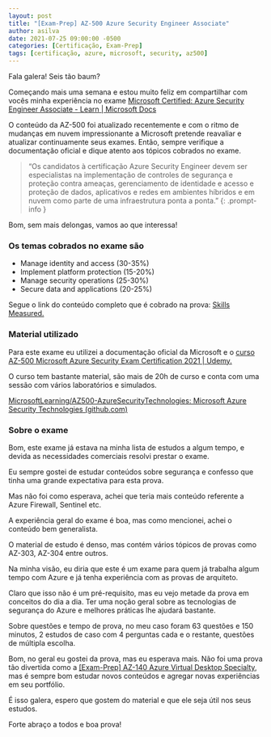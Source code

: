 ```yaml
---
layout: post
title: "[Exam-Prep] AZ-500 Azure Security Engineer Associate"
author: asilva
date: 2021-07-25 09:00:00 -0500
categories: [Certificação, Exam-Prep]
tags: [certificação, azure, microsoft, security, az500]
---
```


Fala galera! Seis tão baum?

Começando mais uma semana e estou muito feliz em compartilhar com vocês minha experiência no exame <a href="https://query.prod.cms.rt.microsoft.com/cms/api/am/binary/RE3VC70" target="_blank">Microsoft Certified: Azure Security Engineer Associate - Learn | Microsoft Docs</a> 

O conteúdo da AZ-500 foi atualizado recentemente e com o ritmo de mudanças em nuvem impressionante a Microsoft pretende reavaliar e atualizar continuamente seus exames. Então, sempre verifique a documentação oficial e dique atento aos tópicos cobrados no exame.

> “Os candidatos à certificação Azure Security Engineer devem ser especialistas na implementação de controles de segurança e proteção contra ameaças, gerenciamento de identidade e acesso e proteção de dados, aplicativos e redes em ambientes híbridos e em nuvem como parte de uma infraestrutura ponta a ponta.”
{: .prompt-info }

Bom, sem mais delongas, vamos ao que interessa!

### **Os temas cobrados no exame são**

* Manage identity and access (30-35%)
* Implement platform protection (15-20%)
* Manage security operations (25-30%)
* Secure data and applications (20-25%)

Segue o link do conteúdo completo que é cobrado na prova: <a href="https://query.prod.cms.rt.microsoft.com/cms/api/am/binary/RE3VC70" target="_blank">Skills Measured.</a> 

### **Material utilizado**

Para este exame eu utilizei a documentação oficial da Microsoft e o <a href="https://www.udemy.com/course/exam-azure-2/" target="_blank">curso AZ-500 Microsoft Azure Security Exam Certification 2021 | Udemy.</a> 

O curso tem bastante material, são mais de 20h de curso e conta com uma sessão com vários laboratórios e simulados.

<a href="https://github.com/MicrosoftLearning/AZ500-AzureSecurityTechnologies" target="_blank"> MicrosoftLearning/AZ500-AzureSecurityTechnologies: Microsoft Azure Security Technologies (github.com)</a> 

### **Sobre o exame**

Bom, este exame já estava na minha lista de estudos a algum tempo, e devida as necessidades comerciais resolvi prestar o exame.

Eu sempre gostei de estudar conteúdos sobre segurança e confesso que tinha uma grande expectativa para esta prova.

Mas não foi como esperava, achei que teria mais conteúdo referente a Azure Firewall, Sentinel etc.

A experiência geral do exame é boa, mas como mencionei, achei o conteúdo bem generalista.

O material de estudo é denso, mas contém vários tópicos de provas como AZ-303, AZ-304 entre outros.

Na minha visão, eu diria que este é um exame para quem já trabalha algum tempo com Azure e já tenha experiência com as provas de arquiteto.

Claro que isso não é um pré-requisito, mas eu vejo metade da prova em conceitos do dia a dia. Ter uma noção geral sobre as tecnologias de segurança do Azure e melhores práticas lhe ajudará bastante.

Sobre questões e tempo de prova, no meu caso foram 63 questões e 150 minutos, 2 estudos de caso com 4 perguntas cada e o restante, questões de múltipla escolha.

Bom, no geral eu gostei da prova, mas eu esperava mais. Não foi uma prova tão divertida como a [[Exam-Prep] AZ-140 Azure Virtual Desktop Specialty](https://www.unicast.com.br/posts/exam-prep-az-140-azure-virtual-desktop-specialty/), mas é sempre bom estudar novos conteúdos e agregar novas experiências em seu portfólio.

É isso galera, espero que gostem do material e que ele seja útil nos seus estudos.

Forte abraço a todos e boa prova!